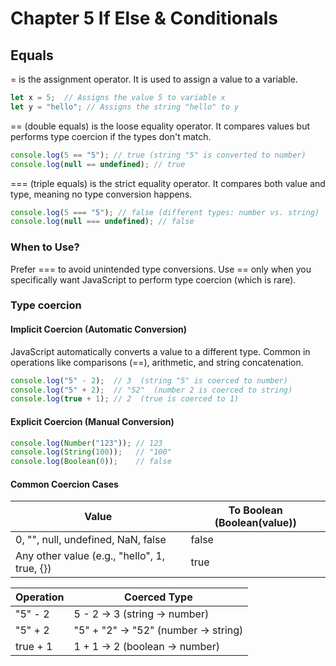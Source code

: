 # Chapter 5 If Else & Conditionals

## Equals

= is the assignment operator. It is used to assign a value to a variable.

```javascript
let x = 5;  // Assigns the value 5 to variable x
let y = "hello"; // Assigns the string "hello" to y
```

== (double equals) is the loose equality operator. It compares values but performs type coercion if the types don't match.

```javascript
console.log(5 == "5"); // true (string "5" is converted to number)
console.log(null == undefined); // true

```

=== (triple equals) is the strict equality operator. It compares both value and type, meaning no type conversion happens.

```javascript
console.log(5 === "5"); // false (different types: number vs. string)
console.log(null === undefined); // false

```

### When to Use?

Prefer === to avoid unintended type conversions.
Use == only when you specifically want JavaScript to perform type coercion (which is rare).

### Type coercion

#### Implicit Coercion (Automatic Conversion)

JavaScript automatically converts a value to a different type.
Common in operations like comparisons (==), arithmetic, and string concatenation.

```javascript
console.log("5" - 2);  // 3  (string "5" is coerced to number)
console.log("5" + 2);  // "52"  (number 2 is coerced to string)
console.log(true + 1); // 2  (true is coerced to 1)
```

#### Explicit Coercion (Manual Conversion)

```javascript
console.log(Number("123")); // 123
console.log(String(100));   // "100"
console.log(Boolean(0));    // false

```

#### Common Coercion Cases


|**Value**|**To Boolean (Boolean(value))**|
|-----------|-----------------------|
|0, "", null, undefined, NaN, false|false|
|Any other value (e.g., "hello", 1, true, {})|true|


|**Operation**|**Coerced** Type|
|-----------|----------------------|
|"5" - 2|5 - 2 → 3 (string → number)|
|"5" + 2|"5" + "2" → "52" (number → string)|
|true + 1|	1 + 1 → 2 (boolean → number)|
